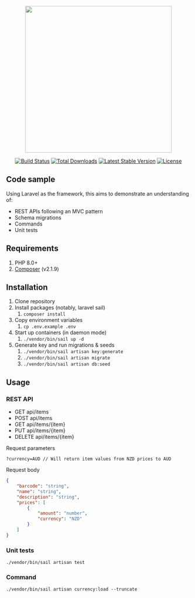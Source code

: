 <p align="center"><a href="https://laravel.com" target="_blank"><img src="https://raw.githubusercontent.com/laravel/art/master/logo-lockup/5%20SVG/2%20CMYK/1%20Full%20Color/laravel-logolockup-cmyk-red.svg" width="400"></a></p>

<p align="center">
<a href="https://travis-ci.org/laravel/framework"><img src="https://travis-ci.org/laravel/framework.svg" alt="Build Status"></a>
<a href="https://packagist.org/packages/laravel/framework"><img src="https://img.shields.io/packagist/dt/laravel/framework" alt="Total Downloads"></a>
<a href="https://packagist.org/packages/laravel/framework"><img src="https://img.shields.io/packagist/v/laravel/framework" alt="Latest Stable Version"></a>
<a href="https://packagist.org/packages/laravel/framework"><img src="https://img.shields.io/packagist/l/laravel/framework" alt="License"></a>
</p>

## Code sample

Using Laravel as the framework, this aims to demonstrate an understanding of:

- REST APIs following an MVC pattern
- Schema migrations
- Commands
- Unit tests

## Requirements

1. PHP 8.0+
2. [Composer](https://getcomposer.org/download/) (v2.1.9)

## Installation

1. Clone repository
2. Install packages (notably, laravel sail)
    1. `composer install`
3. Copy environment variables
    1. `cp .env.example .env`
4. Start up containers (in daemon mode)
    1. `./vendor/bin/sail up -d`
5. Generate key and run migrations & seeds
    1. `./vendor/bin/sail artisan key:generate`
    2. `./vendor/bin/sail artisan migrate`
    3. `./vendor/bin/sail artisan db:seed`

## Usage

### REST API

- GET api/items
- POST api/items
- GET api/items/{item}
- PUT api/items/{item}
- DELETE api/items/{item}

Request parameters

```
?currency=AUD // Will return item values from NZD prices to AUD
```

Request body

```json
{
    "barcode": "string",
    "name": "string",
    "description": "string",
    "prices": [
        {
            "amount": "number",
            "currency": "NZD"
        }
    ]
}
```

### Unit tests

`./vendor/bin/sail artisan test`

### Command

`./vendor/bin/sail artisan currency:load --truncate`
